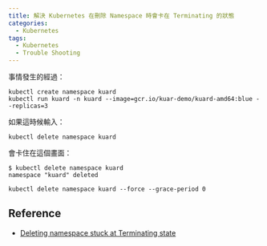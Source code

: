 ```yaml
---
title: 解決 Kubernetes 在刪除 Namespace 時會卡在 Terminating 的狀態
categories:
  - Kubernetes
tags:
  - Kubernetes
  - Trouble Shooting
---
```




事情發生的經過：

```shell
kubectl create namespace kuard
kubectl run kuard -n kuard --image=gcr.io/kuar-demo/kuard-amd64:blue --replicas=3
```



如果這時候輸入：

```shell
kubectl delete namespace kuard
```

會卡住在這個畫面：

```shell
$ kubectl delete namespace kuard
namespace "kuard" deleted
```







```shell
kubectl delete namespace kuard --force --grace-period 0
```





## Reference

- [Deleting namespace stuck at Terminating state](https://github.com/kubernetes/kubernetes/issues/60807#)

